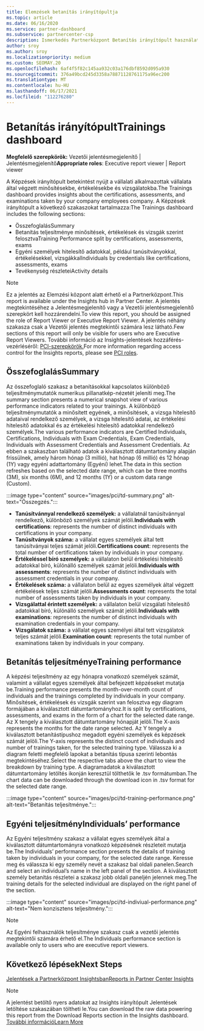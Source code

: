 ```yaml
---
title: Elemzések betanítás irányítópultja
ms.topic: article
ms.date: 06/16/2020
ms.service: partner-dashboard
ms.subservice: partnercenter-csp
description: Ismerkedés Partnerközpont Betanítás irányítópult használatával. A képzés az egyik jelentés, amely a Partnerközpont Insights (PCI) területen érhető el.
author: sroy
ms.author: sroy
ms.localizationpriority: medium
ms.custom: SEOMAY.20
ms.openlocfilehash: 6af4f5f82c145aa932c03a176dbf8592d095a930
ms.sourcegitcommit: 376a49bcd245d3358a78871128761175a96ec200
ms.translationtype: MT
ms.contentlocale: hu-HU
ms.lasthandoff: 06/17/2021
ms.locfileid: "112276280"
---
```

# <a name="trainings-dashboard"></a><span data-ttu-id="9410f-104">Betanítás irányítópult</span><span class="sxs-lookup"><span data-stu-id="9410f-104">Trainings dashboard</span></span>

<span data-ttu-id="9410f-105">**Megfelelő szerepkörök:** Vezetői jelentésmegjelenítő | Jelentésmegjelenítő</span><span class="sxs-lookup"><span data-stu-id="9410f-105">**Appropriate roles**: Executive report viewer | Report viewer</span></span>

<span data-ttu-id="9410f-106">A Képzések irányítópult betekintést nyújt a vállalati alkalmazottak vállalata által végzett minősítésekbe, értékelésekbe és vizsgálatokba.</span><span class="sxs-lookup"><span data-stu-id="9410f-106">The Trainings dashboard provides insights about the certifications, assessments, and examinations taken by your company employees company.</span></span> <span data-ttu-id="9410f-107">A Képzések irányítópult a következő szakaszokat tartalmazza:</span><span class="sxs-lookup"><span data-stu-id="9410f-107">The Trainings dashboard includes the following sections:</span></span>

- <span data-ttu-id="9410f-108">Összefoglalás</span><span class="sxs-lookup"><span data-stu-id="9410f-108">Summary</span></span>
- <span data-ttu-id="9410f-109">Betanítás teljesítménye minősítések, értékelések és vizsgák szerint felosztva</span><span class="sxs-lookup"><span data-stu-id="9410f-109">Training Performance split by certifications, assessments, exams</span></span>
- <span data-ttu-id="9410f-110">Egyéni személyek hitelesítő adatokkal, például tanúsítványokkal, értékelésekkel, vizsgákkal</span><span class="sxs-lookup"><span data-stu-id="9410f-110">Individuals by credentials like certifications, assessments, exams</span></span>
- <span data-ttu-id="9410f-111">Tevékenység részletei</span><span class="sxs-lookup"><span data-stu-id="9410f-111">Activity details</span></span>

>[!NOTE] 
><span data-ttu-id="9410f-112">Ez a jelentés az Elemzési központ alatt érhető el a Partnerközpont.</span><span class="sxs-lookup"><span data-stu-id="9410f-112">This report is available under the Insights hub in Partner Center.</span></span> <span data-ttu-id="9410f-113">A jelentés megtekintéséhez a Jelentésmegjelenítő vagy a Vezetői jelentésmegjelenítő szerepkört kell hozzárendelni.</span><span class="sxs-lookup"><span data-stu-id="9410f-113">To view this report, you should be assigned the role of Report Viewer or Executive Report Viewer.</span></span> <span data-ttu-id="9410f-114">A jelentés néhány szakasza csak a Vezetői jelentés megtekintői számára lesz látható.</span><span class="sxs-lookup"><span data-stu-id="9410f-114">Few sections of this report will only be visible for users who are Executive Report Viewers.</span></span> <span data-ttu-id="9410f-115">További információ az Insights-jelentések hozzáférés-vezérléséről: [PCI-szerepkörök.](pci-roles.md)</span><span class="sxs-lookup"><span data-stu-id="9410f-115">For more information regarding access control for the Insights reports, please see [PCI roles](pci-roles.md).</span></span>

## <a name="summary"></a><span data-ttu-id="9410f-116">Összefoglalás</span><span class="sxs-lookup"><span data-stu-id="9410f-116">Summary</span></span>

<span data-ttu-id="9410f-117">Az összefoglaló szakasz a betanításokkal kapcsolatos különböző teljesítménymutatók numerikus pillanatkép-nézetét jeleníti meg.</span><span class="sxs-lookup"><span data-stu-id="9410f-117">The summary section presents a numerical snapshot view of various performance indicators related to your trainings.</span></span> <span data-ttu-id="9410f-118">A különböző teljesítménymutatók a minősített egyének, a minősítések, a vizsga hitelesítő adataival rendelkező személyek, a vizsga hitelesítő adatai, az értékelési hitelesítő adatokkal és az értékelési hitelesítő adatokkal rendelkező személyek.</span><span class="sxs-lookup"><span data-stu-id="9410f-118">The various performance indicators are Certified Individuals, Certifications, Individuals with Exam Credentials, Exam Credentials, Individuals with Assessment Credentials and Assessment Credentials.</span></span> <span data-ttu-id="9410f-119">Az ebben a szakaszban található adatok a kiválasztott dátumtartomány alapján frissülnek, amely három hónap (3 millió), hat hónap (6 millió) és 12 hónap (1Y) vagy egyéni adattartomány (Egyéni) lehet.</span><span class="sxs-lookup"><span data-stu-id="9410f-119">The data in this section refreshes based on the selected date range, which can be three months (3M), six months (6M), and 12 months (1Y) or a custom data range (Custom).</span></span> 

:::image type="content" source="images/pci/td-summary.png" alt-text="Összegzés.":::

- <span data-ttu-id="9410f-121">**Tanúsítvánnyal rendelkező személyek:** a vállalatnál tanúsítvánnyal rendelkező, különböző személyek számát jelöli.</span><span class="sxs-lookup"><span data-stu-id="9410f-121">**Individuals with certifications**: represents the number of distinct individuals with certifications in your company.</span></span>
- <span data-ttu-id="9410f-122">**Tanúsítványok száma:** a vállalat egyes személyek által tett tanúsítványai teljes számát jelöli.</span><span class="sxs-lookup"><span data-stu-id="9410f-122">**Certifications count**: represents the total number of certifications taken by individuals in your company.</span></span>
- <span data-ttu-id="9410f-123">**Értékeléssel bíró személyek:** a vállalaton belül értékelési hitelesítő adatokkal bíró, különálló személyek számát jelöli.</span><span class="sxs-lookup"><span data-stu-id="9410f-123">**Individuals with assessments**: represents the number of distinct individuals with assessment credentials in your company.</span></span> 
- <span data-ttu-id="9410f-124">**Értékelések száma:** a vállalaton belül az egyes személyek által végzett értékelések teljes számát jelöli.</span><span class="sxs-lookup"><span data-stu-id="9410f-124">**Assessments count**: represents the total number of assessments taken by individuals in your company.</span></span>
- <span data-ttu-id="9410f-125">**Vizsgálattal érintett személyek:** a vállalaton belül vizsgálati hitelesítő adatokkal bíró, különálló személyek számát jelöli.</span><span class="sxs-lookup"><span data-stu-id="9410f-125">**Individuals with examinations**: represents the number of distinct individuals with examination credentials in your company.</span></span> 
- <span data-ttu-id="9410f-126">**Vizsgálatok száma:** a vállalat egyes személyei által tett vizsgálatok teljes számát jelöli.</span><span class="sxs-lookup"><span data-stu-id="9410f-126">**Examination count**: represents the total number of examinations taken by individuals in your company.</span></span>

## <a name="training-performance"></a><span data-ttu-id="9410f-127">Betanítás teljesítménye</span><span class="sxs-lookup"><span data-stu-id="9410f-127">Training performance</span></span>

<span data-ttu-id="9410f-128">A képzési teljesítmény az egy hónapra vonatkozó személyek számát, valamint a vállalat egyes személyek által befejezett képzéseket mutatja be.</span><span class="sxs-lookup"><span data-stu-id="9410f-128">Training performance presents the month-over-month count of individuals and the trainings completed by individuals in your company.</span></span> <span data-ttu-id="9410f-129">Minősítések, értékelések és vizsgák szerint van felosztva egy diagram formájában a kiválasztott dátumtartományhoz.</span><span class="sxs-lookup"><span data-stu-id="9410f-129">It is split by certifications, assessments, and exams in the form of a chart for the selected date range.</span></span> <span data-ttu-id="9410f-130">Az X tengely a kiválasztott dátumtartomány hónapját jelöli.</span><span class="sxs-lookup"><span data-stu-id="9410f-130">The X-axis represents the months for the date range selected.</span></span> <span data-ttu-id="9410f-131">Az Y tengely a kiválasztott betanítástípushoz megadott egyéni személyek és képzések számát jelöli.</span><span class="sxs-lookup"><span data-stu-id="9410f-131">The Y-axis represents the distinct count of individuals and number of trainings taken, for the selected training type.</span></span> <span data-ttu-id="9410f-132">Válassza ki a diagram feletti megfelelő lapokat a betanítás típusa szerinti lebontás megtekintéséhez.</span><span class="sxs-lookup"><span data-stu-id="9410f-132">Select the respective tabs above the chart to view the breakdown by training type.</span></span> <span data-ttu-id="9410f-133">A diagramadatok a kiválasztott dátumtartomány letöltés ikonján keresztül tölthetők le .tsv formátumban.</span><span class="sxs-lookup"><span data-stu-id="9410f-133">The chart data can be downloaded through the download icon in .tsv format for the selected date range.</span></span>

:::image type="content" source="images/pci/td-training-performance.png" alt-text="Betanítás teljesítménye.":::

## <a name="individuals-performance"></a><span data-ttu-id="9410f-135">Egyéni teljesítmény</span><span class="sxs-lookup"><span data-stu-id="9410f-135">Individuals’ performance</span></span>

<span data-ttu-id="9410f-136">Az Egyéni teljesítmény szakasz a vállalat egyes személyek által a kiválasztott dátumtartományra vonatkozó képzésének részleteit mutatja be.</span><span class="sxs-lookup"><span data-stu-id="9410f-136">The Individuals’ performance section presents the details of training taken by individuals in your company, for the selected date range.</span></span> <span data-ttu-id="9410f-137">Keresse meg és válassza ki egy személy nevét a szakasz bal oldali panelen.</span><span class="sxs-lookup"><span data-stu-id="9410f-137">Search and select an individual’s name in the left panel of the section.</span></span> <span data-ttu-id="9410f-138">A kiválasztott személy betanítás részletei a szakasz jobb oldali paneljén jelennek meg.</span><span class="sxs-lookup"><span data-stu-id="9410f-138">The training details for the selected individual are displayed on the right panel of the section.</span></span>

:::image type="content" source="images/pci/td-indiviual-performance.png" alt-text="Nem konzisztens teljesítmény.":::

>[!NOTE] 
> <span data-ttu-id="9410f-140">Az Egyéni felhasználók teljesítménye szakasz csak a vezetői jelentés megtekintői számára érhető el.</span><span class="sxs-lookup"><span data-stu-id="9410f-140">The Individuals performance section is available only to users who are executive report viewers.</span></span> 

## <a name="next-steps"></a><span data-ttu-id="9410f-141">Következő lépések</span><span class="sxs-lookup"><span data-stu-id="9410f-141">Next Steps</span></span>

[<span data-ttu-id="9410f-142">Jelentések a Partnerközpont Insightsban</span><span class="sxs-lookup"><span data-stu-id="9410f-142">Reports in Partner Center Insights</span></span>](partner-center-insights.md)

>[!NOTE] 
> <span data-ttu-id="9410f-143">A jelentést betöltő nyers adatokat az Insights irányítópult Jelentések letöltése szakaszában töltheti le.</span><span class="sxs-lookup"><span data-stu-id="9410f-143">You can download the raw data powering this report from the Download Reports section in the Insights dashboard.</span></span> [<span data-ttu-id="9410f-144">További információ</span><span class="sxs-lookup"><span data-stu-id="9410f-144">Learn More</span></span>](pci-download-reports.md)